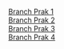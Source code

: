 [Branch Prak 1](https://github.com/Shevabey/prak_pmppl/tree/prak_1) <br/>
[Branch Prak 2](https://github.com/Shevabey/prak_pmppl/tree/prak_2) <br/>
[Branch Prak 3](https://github.com/Shevabey/prak_pmppl/tree/prak_3) <br/>
[Branch Prak 4](https://github.com/Shevabey/prak_pmppl/tree/prak_4) <br/>
